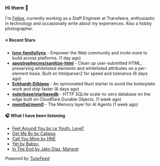 ### Hi there 👋

I'm [Felipe](https://felipevm.com), currently working as a Staff Engineer at Transfeera, enthusiastic in technology and occasionally write about my experiences. Also a hobby photographer.

#### ⭐ Recent Stars
- **[lynx-family/lynx](https://github.com/lynx-family/lynx)** - Empower the Web community and invite more to build across platforms. (1 day ago)
- **[apostrophecms/sanitize-html](https://github.com/apostrophecms/sanitize-html)** - Clean up user-submitted HTML, preserving whitelisted elements and whitelisted attributes on a per-element basis. Built on htmlparser2 for speed and tolerance (6 days ago)
- **[Eckhardt-D/blanq](https://github.com/Eckhardt-D/blanq)** - An opinionated Nuxt starter to avoid the boilerplate work and ship faster (6 days ago)
- **[outerbase/starbasedb](https://github.com/outerbase/starbasedb)** - HTTP SQLite scale-to-zero database on the edge built on Cloudflare Durable Objects. (1 week ago)
- **[mem0ai/mem0](https://github.com/mem0ai/mem0)** - The Memory layer for AI Agents (1 week ago)

#### 🎧 What I have been listening
- [Feel Around You by Le Youth, LeyeT](https://open.spotify.com/track/7nWvuyjrcLK2QnWAwXBfnv)
- [Get Me By by Calippo](https://open.spotify.com/track/0gUqPP40VKKazF7cuMNguf)
- [Call You Mine by HNE](https://open.spotify.com/track/6qG5GRLvLtpT7uajaQO8UO)
- [Yet by Babsy.](https://open.spotify.com/track/4K2d0N0nL1HI4y2fz7qdIS)
- [In The End by Jako Diaz, Margret](https://open.spotify.com/track/5OFmm5qlbIzHSSjqMRzWCl)

_Powered by [TuneFeed](https://tunefeed.app?ref=github.com)_
